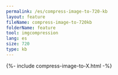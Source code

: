 ```yaml
---
permalink: /es/compress-image-to-720-kb
layout: feature
fileName: compress-image-to-720kb
folderName: feature
tool: imgcompression
lang: es
size: 720
type: kb
---
```


{%- include compress-image-to-X.html -%}
